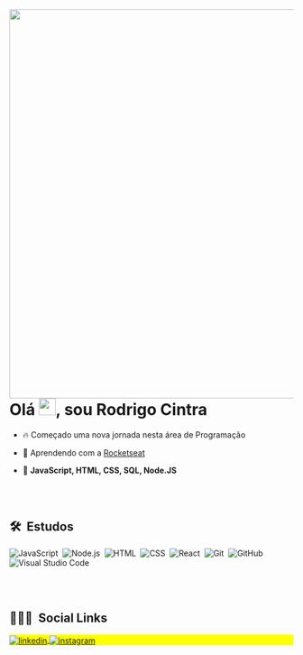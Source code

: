 
<img align="right" height="690em" src="https://raw.githubusercontent.com/gist/Rodrigo202134/3f1872938e2994a94c9579be1ef57dc6/raw/34ee262d8c7f3fa74687f469f085dc832aaac424/githubcard.svg"/>
<h1 align="left"> Olá <img src="https://raw.githubusercontent.com/kaueMarques/kaueMarques/master/hi.gif" width="30px">, sou Rodrigo Cintra</h1>

- 🔥 Começado uma nova jornada nesta área de Programação

- 🔭 Aprendendo com a [Rocketseat](https://github.com/Rocketseat)


- 💬  **JavaScript, HTML, CSS, SQL, Node.JS**


<br><br>

## 🛠 &nbsp;Estudos

![JavaScript](https://img.shields.io/badge/-JavaScript-05122A?style=flat&logo=javascript)&nbsp;
![Node.js](https://img.shields.io/badge/-Node.js-05122A?style=flat&logo=node.js)&nbsp;
![HTML](https://img.shields.io/badge/-HTML-05122A?style=flat&logo=HTML5)&nbsp;
![CSS](https://img.shields.io/badge/-CSS-05122A?style=flat&logo=CSS3&logoColor=1572B6)&nbsp;
![React](https://img.shields.io/badge/-React-05122A?style=flat&logo=react)&nbsp;
![Git](https://img.shields.io/badge/-Git-05122A?style=flat&logo=git)&nbsp;
![GitHub](https://img.shields.io/badge/-GitHub-05122A?style=flat&logo=github)&nbsp;
![Visual Studio Code](https://img.shields.io/badge/-Visual%20Studio%20Code-05122A?style=flat&logo=visual-studio-code&logoColor=007ACC)&nbsp;

<br><br>




## 👨🏽‍🦲 &nbsp;Social Links

<p align="left" style="background:yellow">

<a href="https://linkedin.com/in/rodrigo-cintra-domingos-da-silva-a51127228" target="_blank">
  <img align="center" src="https://img.shields.io/badge/--05122A?style=flat&logo=linkedin" alt="linkedin"/>
</a>
<a href="https://instagram.com/digao_2.7" target="_blank">
 <img align="center" src="https://img.shields.io/badge/--05122A?style=flat&logo=instagram" alt="instagram"/>
</a>

</p>
